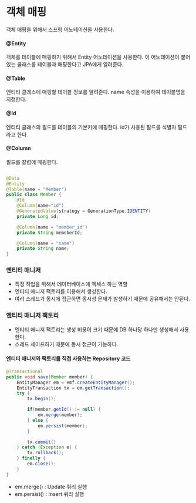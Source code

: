 객체 매핑
=======================

객체 매핑을 위해서 스프링 어노테이션을 사용한다.

#### @Entity
객체를 테이블에 매핑하기 위해서 Entity 어노테이션을 사용한다. 이 어노테이션이 붙어있는 클래스를 테이블과 매핑한다고 JPA에게 알려준다. 

#### @Table
엔티티 클래스에 매핑할 테이블 정보를 알려준다.
name 속성을 이용하여 테이블명을 지정한다.

#### @Id
엔티티 클래스의 필드를 테이블의 기본키에 매핑한다. id가 사용된 필드를 식별자 필드라고 한다.

#### @Column 
필드를 칼럼에 매핑한다.

```java

@Data
@Entity
@Table(name = "Member")
public class Member {
    @Id
    @Column(name="id")
    @GeneratedValue(strategy = GenerationType.IDENTITY)
    private Long id;

    @Column(name = "member_id")
    private String memeberId;

    @Column(name = "name")
    private String name;
}
```

### 엔티티 매니저
- 특정 작업을 위해서 데이터베이스에 엑세스 하는 역할
- 엔티티 매니저 팩토리를 이용해서 생성한다.
- 여러 스레드가 동시에 접근하면 동시성 문제가 발생하기 때문에 공유해서는 안된다.

### 엔티티 매니저 팩토리
- 엔티티 매니저 팩토리는 생성 비용이 크기 때문에 DB 하나당 하나만 생성해서 사용한다.
- 스레드 세이프하기 때문에 동시 접근이 가능하다.

#### 엔티티 매니저와 팩토리를 직접 사용하는 Repository 코드

```java
@Transactional
public void save(Member member) {
    EntityManager em = emf.createEntityManager();
    EntityTransaction tx = em.getTransaction();
    try {
        tx.begin();

        if(member.getId() != null) {
            em.merge(member);
        } else {
            em.persist(member);
        }

        tx.commit()
    } catch (Exception e) {
        tx.rollback();
    } finally {
        em.close();
    }
}
```

- em.merge() : Update 쿼리 실행
- em.persist() : Insert 쿼리 실행

